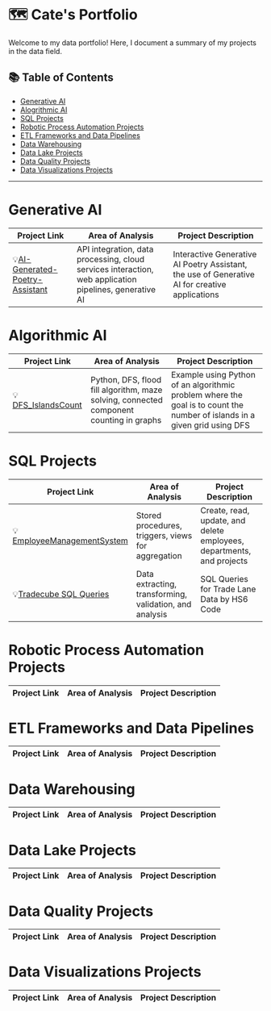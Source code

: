 # 🗺 Cate's Portfolio

Welcome to my data portfolio! Here, I document a summary of my projects in the data field. 

## 📚 Table of Contents
- [Generative AI](#generative-ai)
- [Alogrithmic AI](#Algorithmic-AI)
- [SQL Projects](#sql-projects)
- [Robotic Process Automation Projects](#Robotic-Process-Automation-Projects)
- [ETL Frameworks and Data Pipelines](#ETL-Frameworks-and-Data-Pipelines)
- [Data Warehousing](#data-warehousing)
- [Data Lake Projects](#Data-Lake-Projects)
- [Data Quality Projects](#Data-Quality-Projects)
- [Data Visualizations Projects](#data-visualizations-projects)


***

# Generative AI

| Project Link | Area of Analysis | Project Description | 
|---|---|---|
| 💡[AI-Generated-Poetry-Assistant](https://github.com/cateallen/AI-Generated-Poetry-Assistant) | API integration, data processing, cloud services interaction, web application pipelines, generative AI  | Interactive Generative AI Poetry Assistant, the use of Generative AI for creative applications |

# Algorithmic AI

| Project Link | Area of Analysis | Project Description |
|---|---|---|
| 💡[DFS_IslandsCount](https://github.com/cateallen/DFS_IslandsCount) | Python, DFS, flood fill algorithm, maze solving, connected component counting in graphs | Example using Python of an algorithmic problem where the goal is to count the number of islands in a given grid using DFS |


# SQL Projects

| Project Link | Area of Analysis | Project Description | 
|---|---|---|
| 💡[EmployeeManagementSystem](https://github.com/cateallen/EmployeeManagementSystem) | Stored procedures, triggers, views for aggregation |Create, read, update, and delete employees, departments, and projects |
| 💡[Tradecube SQL Queries](https://github.com/cateallen/TradeData_SQL_Queries) |  Data extracting, transforming, validation, and analysis | SQL Queries for Trade Lane Data by HS6 Code |

 
 # Robotic Process Automation Projects

| Project Link | Area of Analysis | Project Description | 
|---|---|---|
 
 
 # ETL Frameworks and Data Pipelines

| Project Link | Area of Analysis | Project Description | 
|---|---|---|

# Data Warehousing

| Project Link | Area of Analysis | Project Description | 
|---|---|---|



# Data Lake Projects

| Project Link | Area of Analysis | Project Description | 
|---|---|---|


# Data Quality Projects

| Project Link | Area of Analysis | Project Description | 
|---|---|---|



# Data Visualizations Projects

| Project Link | Area of Analysis | Project Description | 
|---|---|---|


